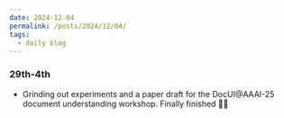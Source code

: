 ```yaml
---
date: 2024-12-04
permalink: /posts/2024/12/04/
tags:
  - daily blog
---
```


### 29th-4th
- Grinding out experiments and a paper draft for the DocUI@AAAI-25 document understanding workshop. Finally finished 😮‍💨

